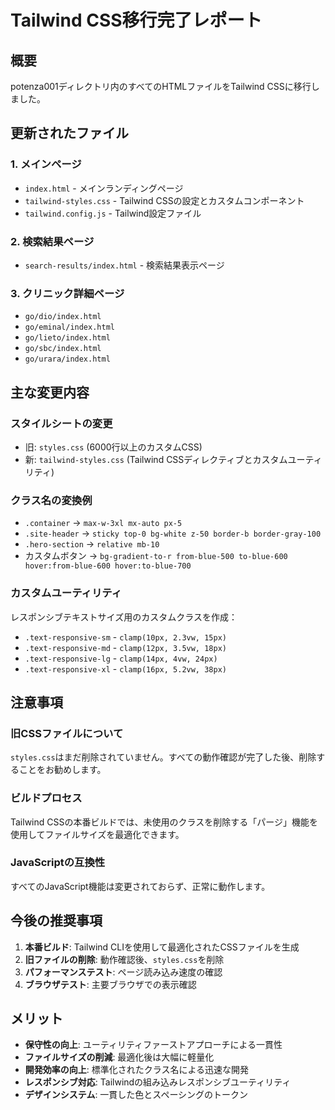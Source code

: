# Tailwind CSS移行完了レポート

## 概要
potenza001ディレクトリ内のすべてのHTMLファイルをTailwind CSSに移行しました。

## 更新されたファイル

### 1. メインページ
- `index.html` - メインランディングページ
- `tailwind-styles.css` - Tailwind CSSの設定とカスタムコンポーネント
- `tailwind.config.js` - Tailwind設定ファイル

### 2. 検索結果ページ
- `search-results/index.html` - 検索結果表示ページ

### 3. クリニック詳細ページ
- `go/dio/index.html`
- `go/eminal/index.html`
- `go/lieto/index.html`
- `go/sbc/index.html`
- `go/urara/index.html`

## 主な変更内容

### スタイルシートの変更
- 旧: `styles.css` (6000行以上のカスタムCSS)
- 新: `tailwind-styles.css` (Tailwind CSSディレクティブとカスタムユーティリティ)

### クラス名の変換例
- `.container` → `max-w-3xl mx-auto px-5`
- `.site-header` → `sticky top-0 bg-white z-50 border-b border-gray-100`
- `.hero-section` → `relative mb-10`
- カスタムボタン → `bg-gradient-to-r from-blue-500 to-blue-600 hover:from-blue-600 hover:to-blue-700`

### カスタムユーティリティ
レスポンシブテキストサイズ用のカスタムクラスを作成：
- `.text-responsive-sm` - `clamp(10px, 2.3vw, 15px)`
- `.text-responsive-md` - `clamp(12px, 3.5vw, 18px)`
- `.text-responsive-lg` - `clamp(14px, 4vw, 24px)`
- `.text-responsive-xl` - `clamp(16px, 5.2vw, 38px)`

## 注意事項

### 旧CSSファイルについて
`styles.css`はまだ削除されていません。すべての動作確認が完了した後、削除することをお勧めします。

### ビルドプロセス
Tailwind CSSの本番ビルドでは、未使用のクラスを削除する「パージ」機能を使用してファイルサイズを最適化できます。

### JavaScriptの互換性
すべてのJavaScript機能は変更されておらず、正常に動作します。

## 今後の推奨事項

1. **本番ビルド**: Tailwind CLIを使用して最適化されたCSSファイルを生成
2. **旧ファイルの削除**: 動作確認後、`styles.css`を削除
3. **パフォーマンステスト**: ページ読み込み速度の確認
4. **ブラウザテスト**: 主要ブラウザでの表示確認

## メリット

- **保守性の向上**: ユーティリティファーストアプローチによる一貫性
- **ファイルサイズの削減**: 最適化後は大幅に軽量化
- **開発効率の向上**: 標準化されたクラス名による迅速な開発
- **レスポンシブ対応**: Tailwindの組み込みレスポンシブユーティリティ
- **デザインシステム**: 一貫した色とスペーシングのトークン